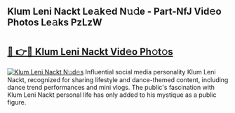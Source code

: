 ## Klum Leni Nackt Le𝚊k𝚎d N𝚞𝚍e - Part-NfJ Vid𝚎o Photos Le𝚊ks PzLzW

# <h2><a href="http://fbadaxn.evod.top/?m=Klum+Leni+Nackt">🔗 👉🔴 Klum Leni Nackt Vid𝚎o Ph𝚘t𝚘s</a></h2>

[![Klum Leni Nackt N𝚞d𝚎s](https://i.imgur.com/8V9OHl7.gif)](http://fbadaxn.evod.top/?m=Klum+Leni+Nackt)
Influential social media personality Klum Leni Nackt, recognized for sharing lifestyle and dance-themed content, including dance trend performances and mini vlogs. The public's fascination with Klum Leni Nackt personal life has only added to his mystique as a public figure. 
